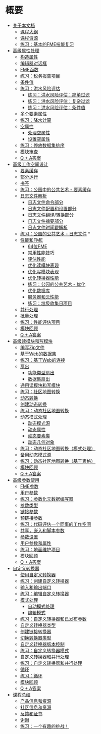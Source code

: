 # 概要
<ul>
<li><a href="./DesktopAdvanced0Introduction/0.00.CourseIntroduction.md"><font style="vertical-align: inherit;"><font style="vertical-align: inherit;">关于本文档</font></font></a>
<ul>
<li><a href="./DesktopAdvanced0Introduction/0.01.CourseOverview.md"><font style="vertical-align: inherit;"><font style="vertical-align: inherit;">课程大纲</font></font></a></li>
<li><a href="./DesktopAdvanced0Introduction/0.02.CourseResources.md"><font style="vertical-align: inherit;"><font style="vertical-align: inherit;">课程资源</font></font></a></li>
<li><a href="./DesktopAdvanced0Introduction/0.Exercise1.md"><font style="vertical-align: inherit;"><font style="vertical-align: inherit;">练习：基本的FME技能复习</font></font></a></li>
</ul>
</li>
<li><a href="./DesktopAdvanced1Attributes/1.00.AdvancedAttributes.md"><font style="vertical-align: inherit;"><font style="vertical-align: inherit;">高级属性处理</font></font></a>
<ul>
<li><a href="./DesktopAdvanced1Attributes/1.01.ConstructingValues.md"><font style="vertical-align: inherit;"><font style="vertical-align: inherit;">构造属性</font></font></a></li>
<li><a href="./DesktopAdvanced1Attributes/1.02.EditorDialogs.md"><font style="vertical-align: inherit;"><font style="vertical-align: inherit;">编辑器对话框</font></font></a></li>
<li><a href="./DesktopAdvanced1Attributes/1.03.FMEFunctions.md"><font style="vertical-align: inherit;"><font style="vertical-align: inherit;">FME函数</font></font></a></li>
<li><a href="./DesktopAdvanced1Attributes/1.Exercise1.md"><font style="vertical-align: inherit;"><font style="vertical-align: inherit;">练习：税务报告项目</font></font></a></li>
<li><a href="./DesktopAdvanced1Attributes/1.04.ConditionalValues.md"><font style="vertical-align: inherit;"><font style="vertical-align: inherit;">条件值</font></font></a></li>
<li><a href="./DesktopAdvanced1Attributes/1.Exercise2.md"><font style="vertical-align: inherit;"><font style="vertical-align: inherit;">练习：洪水风险评估</font></font></a>
<ul>
<li><a href="./DesktopAdvanced1Attributes/1.Exercise2a.md"><font style="vertical-align: inherit;"><font style="vertical-align: inherit;">练习：洪水风险评估：简单过滤</font></font></a></li>
<li><a href="./DesktopAdvanced1Attributes/1.Exercise2b.md"><font style="vertical-align: inherit;"><font style="vertical-align: inherit;">练习：洪水风险评估：复杂过滤</font></font></a></li>
<li><a href="./DesktopAdvanced1Attributes/1.Exercise2c.md"><font style="vertical-align: inherit;"><font style="vertical-align: inherit;">练习：洪水风险评估：条件值</font></font></a></li>
</ul>
</li>
<li><a href="./DesktopAdvanced1Attributes/1.05.MultipleFeatureAttributes.md"><font style="vertical-align: inherit;"><font style="vertical-align: inherit;">多个要素属性</font></font></a></li>
<li><a href="./DesktopAdvanced1Attributes/1.Exercise3.md"><font style="vertical-align: inherit;"><font style="vertical-align: inherit;">练习：降水计算</font></font></a></li>
<li><a href="./DesktopAdvanced1Attributes/1.06.NullAttributes.md"><font style="vertical-align: inherit;"><font style="vertical-align: inherit;">空属性</font></font></a>
<ul>
<li><a href="./DesktopAdvanced1Attributes/1.07.HandlingNullAttributes.md"><font style="vertical-align: inherit;"><font style="vertical-align: inherit;">处理空属性</font></font></a></li>
<li><a href="./DesktopAdvanced1Attributes/1.08.SettingNullAttributes.md"><font style="vertical-align: inherit;"><font style="vertical-align: inherit;">设置空属性</font></font></a></li>
</ul>
</li>
<li><a href="./DesktopAdvanced1Attributes/1.Exercise4.md"><font style="vertical-align: inherit;"><font style="vertical-align: inherit;">练习：停放数据集排序</font></font></a></li>
<li><a href="./DesktopAdvanced1Attributes/1.09.ModuleReview.md"><font style="vertical-align: inherit;"><font style="vertical-align: inherit;">模块审查</font></font></a></li>
<li><a href="./DesktopAdvanced1Attributes/1.10.QuestionAnswers.md"><font style="vertical-align: inherit;"><font style="vertical-align: inherit;">Q + A答案</font></font></a></li>
</ul>
</li>
<li><a href="./DesktopAdvanced2WorkspaceDesign/2.00.AdvancedWorkspaceDesign.md"><font style="vertical-align: inherit;"><font style="vertical-align: inherit;">高级工作空间设计</font></font></a>
<ul>
<li><a href="./DesktopAdvanced2WorkspaceDesign/2.01.FeatureCaching.md"><font style="vertical-align: inherit;"><font style="vertical-align: inherit;">要素缓存</font></font></a></li>
<li><a href="./DesktopAdvanced2WorkspaceDesign/2.02.PartialRuns.md"><font style="vertical-align: inherit;"><font style="vertical-align: inherit;">部分运行</font></font></a></li>
<li><a href="./DesktopAdvanced2WorkspaceDesign/2.03.Bookmarks.md"><font style="vertical-align: inherit;"><font style="vertical-align: inherit;">书签</font></font></a></li>
<li><a href="./DesktopAdvanced2WorkspaceDesign/2.Exercise1.md"><font style="vertical-align: inherit;"><font style="vertical-align: inherit;">练习：公园中的公共艺术 - 要素缓存</font></font></a></li>
<li><a href="./DesktopAdvanced2WorkspaceDesign/2.04.LogFileInterpretation.md"><font style="vertical-align: inherit;"><font style="vertical-align: inherit;">日志文件解析</font></font></a>
<ul>
<li><a href="./DesktopAdvanced2WorkspaceDesign/2.05.LogCommandLineSection.md"><font style="vertical-align: inherit;"><font style="vertical-align: inherit;">日志文件命令部分</font></font></a></li>
<li><a href="./DesktopAdvanced2WorkspaceDesign/2.06.LogConfigAndSetupSection.md"><font style="vertical-align: inherit;"><font style="vertical-align: inherit;">日志文件配置和设置部分</font></font></a></li>
<li><a href="./DesktopAdvanced2WorkspaceDesign/2.07.TranslationTransformationSection.md"><font style="vertical-align: inherit;"><font style="vertical-align: inherit;">日志文件翻译/转换部分</font></font></a></li>
<li><a href="./DesktopAdvanced2WorkspaceDesign/2.08.LogSummarySection.md"><font style="vertical-align: inherit;"><font style="vertical-align: inherit;">日志文件摘要部分</font></font></a></li>
<li><a href="./DesktopAdvanced2WorkspaceDesign/2.09.LogTimings.md"><font style="vertical-align: inherit;"><font style="vertical-align: inherit;">日志文件时间戳解析</font></font></a></li>
</ul>
</li>
<li><a href="./DesktopAdvanced2WorkspaceDesign/2.Exercise2.md"><font style="vertical-align: inherit;"><font style="vertical-align: inherit;">练习：公园的公共艺术 - 日志文件</font></font></a><font style="vertical-align: inherit;"><font style="vertical-align: inherit;"> *</font></font></li>
<li><a href="./DesktopAdvanced2WorkspaceDesign/2.10.PerformanceAndFME.md"><font style="vertical-align: inherit;"><font style="vertical-align: inherit;">性能和FME</font></font></a>
<ul>
<li><a href="./DesktopAdvanced2WorkspaceDesign/2.11.64bitFME.md"><font style="vertical-align: inherit;"><font style="vertical-align: inherit;">64位FME</font></font></a></li>
<li><a href="./DesktopAdvanced2WorkspaceDesign/2.12.GeneralPerformanceTips.md"><font style="vertical-align: inherit;"><font style="vertical-align: inherit;">常用性能技巧</font></font></a></li>
<li><a href="./DesktopAdvanced2WorkspaceDesign/2.13.AssessingPerformance.md"><font style="vertical-align: inherit;"><font style="vertical-align: inherit;">评估性能</font></font></a></li>
<li><a href="./DesktopAdvanced2WorkspaceDesign/2.14.OptimizingReaderPerformance.md"><font style="vertical-align: inherit;"><font style="vertical-align: inherit;">优化读模块表现</font></font></a></li>
<li><a href="./DesktopAdvanced2WorkspaceDesign/2.15.OptimizingWriterPerformance.md"><font style="vertical-align: inherit;"><font style="vertical-align: inherit;">优化写模块表现</font></font></a></li>
<li><a href="./DesktopAdvanced2WorkspaceDesign/2.16.OptimizingTransformationPerformance.md"><font style="vertical-align: inherit;"><font style="vertical-align: inherit;">优化转换器性能</font></font></a></li>
<li><a href="./DesktopAdvanced2WorkspaceDesign/2.Exercise3.md"><font style="vertical-align: inherit;"><font style="vertical-align: inherit;">练习：公园的公共艺术 - 优化</font></font></a></li>
<li><a href="./DesktopAdvanced2WorkspaceDesign/2.17.DatabaseOptimization.md"><font style="vertical-align: inherit;"><font style="vertical-align: inherit;">优化数据库</font></font></a></li>
<li><a href="./DesktopAdvanced2WorkspaceDesign/2.18.FMEServerFMECloud.md"><font style="vertical-align: inherit;"><font style="vertical-align: inherit;">服务器和云性能</font></font></a></li>
<li><a href="./DesktopAdvanced2WorkspaceDesign/2.Exercise4.md"><font style="vertical-align: inherit;"><font style="vertical-align: inherit;">练习：垃圾收集日项目</font></font></a></li>
</ul>
</li>
<li><a href="./DesktopAdvanced2WorkspaceDesign/2.19.ParallelProcessing.md"><font style="vertical-align: inherit;"><font style="vertical-align: inherit;">并行处理</font></font></a></li>
<li><a href="./DesktopAdvanced2WorkspaceDesign/2.20.BatchProcessing.md"><font style="vertical-align: inherit;"><font style="vertical-align: inherit;">批量处理</font></font></a></li>
<li><a href="./DesktopAdvanced2WorkspaceDesign/2.Exercise5.md"><font style="vertical-align: inherit;"><font style="vertical-align: inherit;">练习：性能评估项目</font></font></a></li>
<li><a href="./DesktopAdvanced2WorkspaceDesign/2.21.ModuleReview.md"><font style="vertical-align: inherit;"><font style="vertical-align: inherit;">模块回顾</font></font></a></li>
<li><a href="./DesktopAdvanced2WorkspaceDesign/2.22.QuestionAnswers.md"><font style="vertical-align: inherit;"><font style="vertical-align: inherit;">Q + A答案</font></font></a></li>
</ul>
</li>
<li><a href="./DesktopAdvanced3AdvancedR+W/3.00.AdvancedReadWrite.md"><font style="vertical-align: inherit;"><font style="vertical-align: inherit;">高级读模块和写模块</font></font></a>
<ul>
<li><a href="./DesktopAdvanced3AdvancedR+W/3.01.ZipFileHandling.md"><font style="vertical-align: inherit;"><font style="vertical-align: inherit;">编写Zip文件</font></font></a></li>
<li><a href="./DesktopAdvanced3AdvancedR+W/3.02.WebBasedDatasets.md"><font style="vertical-align: inherit;"><font style="vertical-align: inherit;">基于Web的数据集</font></font></a></li>
<li><a href="./DesktopAdvanced3AdvancedR+W/3.Exercise1.md"><font style="vertical-align: inherit;"><font style="vertical-align: inherit;">练习：基于Web的连接</font></font></a></li>
<li><a href="./DesktopAdvanced3AdvancedR+W/3.03.Fanouts.md"><font style="vertical-align: inherit;"><font style="vertical-align: inherit;">扇出</font></font></a>
<ul>
<li><a href="./DesktopAdvanced3AdvancedR+W/3.04.FeatureTypeFanout.md"><font style="vertical-align: inherit;"><font style="vertical-align: inherit;">功能类型扇出</font></font></a></li>
<li><a href="./DesktopAdvanced3AdvancedR+W/3.05.DatasetFanout.md"><font style="vertical-align: inherit;"><font style="vertical-align: inherit;">数据集扇出</font></font></a></li>
</ul>
</li>
<li><a href="./DesktopAdvanced3AdvancedR+W/3.06.GenericReadWrite.md"><font style="vertical-align: inherit;"><font style="vertical-align: inherit;">通用读模块和写模块</font></font></a></li>
<li><a href="./DesktopAdvanced3AdvancedR+W/3.Exercise2.md"><font style="vertical-align: inherit;"><font style="vertical-align: inherit;">练习：社区地图转换</font></font></a></li>
<li><a href="./DesktopAdvanced3AdvancedR+W/3.09.DynamicTranslations.md"><font style="vertical-align: inherit;"><font style="vertical-align: inherit;">动态转换</font></font></a></li>
<li><a href="./DesktopAdvanced3AdvancedR+W/3.10.CreatingDynamicTranslations.md"><font style="vertical-align: inherit;"><font style="vertical-align: inherit;">创建动态转换</font></font></a></li>
<li><a href="./DesktopAdvanced3AdvancedR+W/3.Exercise3.md"><font style="vertical-align: inherit;"><font style="vertical-align: inherit;">练习：动态社区地图转换</font></font></a></li>
<li><a href="./DesktopAdvanced3AdvancedR+W/3.11.DynamicSchemaHandling.md"><font style="vertical-align: inherit;"><font style="vertical-align: inherit;">动态模式处理</font></font></a>
<ul>
<li><a href="./DesktopAdvanced3AdvancedR+W/3.13.DynamicSchemaSources.md"><font style="vertical-align: inherit;"><font style="vertical-align: inherit;">动态模式源</font></font></a></li>
<li><a href="./DesktopAdvanced3AdvancedR+W/3.14.DynamicAttributeHandling.md"><font style="vertical-align: inherit;"><font style="vertical-align: inherit;">动态属性</font></font></a></li>
<li><a href="./DesktopAdvanced3AdvancedR+W/3.12.DynamicFeatureTypeHandling.md"><font style="vertical-align: inherit;"><font style="vertical-align: inherit;">动态要素类</font></font></a></li>
<li><a href="./DesktopAdvanced3AdvancedR+W/3.15.DynamicGeometryHandling.md"><font style="vertical-align: inherit;"><font style="vertical-align: inherit;">动态几何对象</font></font></a></li>
</ul>
</li>
<li><a href="./DesktopAdvanced3AdvancedR+W/3.Exercise4.md"><font style="vertical-align: inherit;"><font style="vertical-align: inherit;">练习：动态社区地图转换（模式处理）</font></font></a></li>
<li><a href="./DesktopAdvanced3AdvancedR+W/3.16.AdvancedDynamicSchemas.md"><font style="vertical-align: inherit;"><font style="vertical-align: inherit;">备用动态模式源</font></font></a></li>
<li><a href="./DesktopAdvanced3AdvancedR+W/3.Exercise5.md"><font style="vertical-align: inherit;"><font style="vertical-align: inherit;">练习：动态社区地图转换（基于表格）</font></font></a></li>
<li><a href="./DesktopAdvanced3AdvancedR+W/3.17.ModuleReview.md"><font style="vertical-align: inherit;"><font style="vertical-align: inherit;">模块回顾</font></font></a></li>
<li><a href="./DesktopAdvanced3AdvancedR+W/3.18.QuestionAnswers.md"><font style="vertical-align: inherit;"><font style="vertical-align: inherit;">Q + A答案</font></font></a></li>
</ul>
</li>
<li><a href="./DesktopAdvanced4Parameters/4.00.AdvancedParameterUse.md"><font style="vertical-align: inherit;"><font style="vertical-align: inherit;">高级参数使用</font></font></a>
<ul>
<li><a href="./DesktopAdvanced4Parameters/4.01.FMEParameters.md"><font style="vertical-align: inherit;"><font style="vertical-align: inherit;">FME参数</font></font></a></li>
<li><a href="./DesktopAdvanced4Parameters/4.02.UserParameters.md"><font style="vertical-align: inherit;"><font style="vertical-align: inherit;">用户参数</font></font></a></li>
<li><a href="./DesktopAdvanced4Parameters/4.Exercise1.md"><font style="vertical-align: inherit;"><font style="vertical-align: inherit;">练习：参数化元数据编写器</font></font></a></li>
<li><a href="./DesktopAdvanced4Parameters/4.03.ParameterTypes.md"><font style="vertical-align: inherit;"><font style="vertical-align: inherit;">参数类型</font></font></a></li>
<li><a href="./DesktopAdvanced4Parameters/4.04.LinkingParameters.md"><font style="vertical-align: inherit;"><font style="vertical-align: inherit;">链接参数</font></font></a></li>
<li><a href="./DesktopAdvanced4Parameters/4.05.PreLinkedParameters.md"><font style="vertical-align: inherit;"><font style="vertical-align: inherit;">预链接参数</font></font></a></li>
<li><a href="./DesktopAdvanced4Parameters/4.Exercise2.md"><font style="vertical-align: inherit;"><font style="vertical-align: inherit;">练习：代码评估一个同事的工作空间</font></font></a></li>
<li><a href="./DesktopAdvanced4Parameters/4.06.SharedParameters.md"><font style="vertical-align: inherit;"><font style="vertical-align: inherit;">共享，嵌入和脚本参数</font></font></a></li>
<li><a href="./DesktopAdvanced4Parameters/4.07.ParameterSettings.md"><font style="vertical-align: inherit;"><font style="vertical-align: inherit;">参数设置</font></font></a></li>
<li><a href="./DesktopAdvanced4Parameters/4.08.ParametersAndAttributes.md"><font style="vertical-align: inherit;"><font style="vertical-align: inherit;">用户参数和属性</font></font></a></li>
<li><a href="./DesktopAdvanced4Parameters/4.Exercise3.md"><font style="vertical-align: inherit;"><font style="vertical-align: inherit;">练习：地面维护项目</font></font></a></li>
<li><a href="./DesktopAdvanced4Parameters/4.09.ModuleReview.md"><font style="vertical-align: inherit;"><font style="vertical-align: inherit;">模块回顾</font></font></a></li>
<li><a href="./DesktopAdvanced4Parameters/4.10.QuestionAnswers.md"><font style="vertical-align: inherit;"><font style="vertical-align: inherit;">Q + A答案</font></font></a></li>
</ul>
</li>
<li><a href="./DesktopAdvanced5CustomTransformers/5.00.CustomTransformers.md"><font style="vertical-align: inherit;"><font style="vertical-align: inherit;">自定义转换器</font></font></a>
<ul>
<li><a href="./DesktopAdvanced5CustomTransformers/5.01.UsingCustomTransformers.md"><font style="vertical-align: inherit;"><font style="vertical-align: inherit;">使用自定义转换器</font></font></a></li>
<li><a href="./DesktopAdvanced5CustomTransformers/5.Exercise1.md"><font style="vertical-align: inherit;"><font style="vertical-align: inherit;">练习：创建自定义转换器</font></font></a></li>
<li><a href="./DesktopAdvanced5CustomTransformers/5.02.InputOutputPorts.md"><font style="vertical-align: inherit;"><font style="vertical-align: inherit;">输入和输出端口</font></font></a></li>
<li><a href="./DesktopAdvanced5CustomTransformers/5.Exercise2.md"><font style="vertical-align: inherit;"><font style="vertical-align: inherit;">练习：编辑自定义转换器</font></font></a></li>
<li><a href="./DesktopAdvanced5CustomTransformers/5.03.SchemaHandling.md"><font style="vertical-align: inherit;"><font style="vertical-align: inherit;">模式处理</font></font></a>
<ul>
<li><a href="./DesktopAdvanced5CustomTransformers/5.04.SchemaHandlingAutomatic.md"><font style="vertical-align: inherit;"><font style="vertical-align: inherit;">自动模式处理</font></font></a></li>
<li><a href="./DesktopAdvanced5CustomTransformers/5.05.SchemaHandlingPostAuto.md"><font style="vertical-align: inherit;"><font style="vertical-align: inherit;">编辑模式</font></font></a></li>
</ul>
</li>
<li><a href="./DesktopAdvanced5CustomTransformers/5.Exercise3.md"><font style="vertical-align: inherit;"><font style="vertical-align: inherit;">练习：自定义转换器和已发布参数</font></font></a></li>
<li><a href="./DesktopAdvanced5CustomTransformers/5.06.CustomTransformerTypes.md"><font style="vertical-align: inherit;"><font style="vertical-align: inherit;">自定义转换器类型</font></font></a></li>
<li><a href="./DesktopAdvanced5CustomTransformers/5.07.CreatingLinkedTransformers.md"><font style="vertical-align: inherit;"><font style="vertical-align: inherit;">创建链接转换器</font></font></a></li>
<li><a href="./DesktopAdvanced5CustomTransformers/5.08.SwitchingTransformerType.md"><font style="vertical-align: inherit;"><font style="vertical-align: inherit;">切换转换器类型</font></font></a></li>
<li><a href="./DesktopAdvanced5CustomTransformers/5.09.CustomTransformerVersioning.md"><font style="vertical-align: inherit;"><font style="vertical-align: inherit;">自定义转换器版本控制</font></font></a></li>
<li><a href="./DesktopAdvanced5CustomTransformers/5.Exercise4.md"><font style="vertical-align: inherit;"><font style="vertical-align: inherit;">练习：自定义转换器模式</font></font></a></li>
<li><a href="./DesktopAdvanced5CustomTransformers/5.10.ParallelProcessing.md"><font style="vertical-align: inherit;"><font style="vertical-align: inherit;">自定义转换器和并行处理</font></font></a></li>
<li><a href="./DesktopAdvanced5CustomTransformers/5.Exercise5.md"><font style="vertical-align: inherit;"><font style="vertical-align: inherit;">练习：自定义转换器和并行处理</font></font></a></li>
<li><a href="./DesktopAdvanced5CustomTransformers/5.11.CustomTransformerLoops.md"><font style="vertical-align: inherit;"><font style="vertical-align: inherit;">循环</font></font></a></li>
<li><a href="./DesktopAdvanced5CustomTransformers/5.Exercise6.md"><font style="vertical-align: inherit;"><font style="vertical-align: inherit;">练习：循环</font></font></a></li>
<li><a href="./DesktopAdvanced5CustomTransformers/5.12.ModuleReview.md"><font style="vertical-align: inherit;"><font style="vertical-align: inherit;">模块回顾</font></font></a></li>
<li><a href="./DesktopAdvanced5CustomTransformers/5.13.QuestionAnswers.md"><font style="vertical-align: inherit;"><font style="vertical-align: inherit;">Q + A答案</font></font></a></li>
</ul>
</li>
<li><a href="./DesktopAdvanced6WrapUp/6.00.CourseWrapup.md"><font style="vertical-align: inherit;"><font style="vertical-align: inherit;">课程总结</font></font></a>
<ul>
<li><a href="./DesktopAdvanced6WrapUp/6.01.ProductInfo.md"><font style="vertical-align: inherit;"><font style="vertical-align: inherit;">产品信息和资源</font></font></a></li>
<li><a href="./DesktopAdvanced6WrapUp/6.02.CommunityInfo.md"><font style="vertical-align: inherit;"><font style="vertical-align: inherit;">社区信息和资源</font></font></a></li>
<li><a href="./DesktopAdvanced6WrapUp/6.03.CourseFeedback.md"><font style="vertical-align: inherit;"><font style="vertical-align: inherit;">反馈和证书</font></font></a></li>
<li><a href="./DesktopAdvanced6WrapUp/6.04.ThankYou.md"><font style="vertical-align: inherit;"><font style="vertical-align: inherit;">谢谢</font></font></a></li>
<li><a href="./DesktopAdvanced6WrapUp/6.05.Challenge.md"><font style="vertical-align: inherit;"><font style="vertical-align: inherit;">练习：一个有趣的挑战！</font></font></a></li>
</ul>
</li>
</ul>
</body></html>
